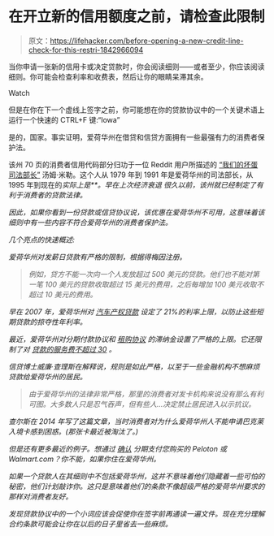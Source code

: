 # 在开立新的信用额度之前，请检查此限制

> 原文：<https://lifehacker.com/before-opening-a-new-credit-line-check-for-this-restri-1842966094>

当你申请一张新的信用卡或决定贷款时，你会阅读细则——或者至少，你应该阅读细则。你可能会检查利率和收费表，然后让你的眼睛呆滞其余。

Watch

但是在你在下一个虚线上签字之前，你可能想在你的贷款协议中的一个关键术语上运行一个快速的 CTRL+F 键:“Iowa”

是的，国家。事实证明，爱荷华州在借贷和信贷方面拥有一些最强有力的消费者保护法。

该州 70 页的消费者信用代码部分归功于一位 Reddit 用户所描述的 [“我们的坏蛋司法部长”](https://www.reddit.com/r/LifeProTips/comments/f931k4/lpt_if_a_credit_card_of_finance_offer_excludes/) 汤姆·米勒。这个人从 1979 年到 1991 年是爱荷华州的司法部长，从 1995 年到现在的*实际上是**。早在上次经济衰退 很久以前，该州就已经制定了有利于消费者的贷款法律。*

*因此，如果你看到一份贷款或信贷协议说，该优惠在爱荷华州不可用，这意味着该细则中有一些内容不符合爱荷华州的消费者保护法。*

*几个亮点的快速概述:*

*爱荷华州对发薪日贷款有严格的限制，根据得梅因注册。* 

> *例如，贷方不能一次向一个人发放超过 500 美元的贷款。他们也不能对第一笔 100 美元的贷款收取超过 15 美元的费用，之后每增加 100 美元收取不超过 10 美元的费用。*

*早在 2007 年，爱荷华州对 [汽车产权贷款](https://www.investopedia.com/articles/personal-finance/112814/top-alternatives-car-title-loans.asp) 设定了 21%的利率上限，以防止这些短期贷款的掠夺性年利率。* 

*最近，爱荷华州对分期付款协议和 [租购协议](https://twocents.lifehacker.com/should-you-lease-your-next-big-purchase-1842067415) 的滞纳金设置了严格的上限。它还限制了对 [贷款的服务费不超过 30](https://iowahouse.org/pdf/HF%20260_3_12_19_%20Finance%20Charges%20and%20Interest%20Rates%20Bill%20and%20Amendment%20Summary.pdf) 。* 

*信贷博士威廉·查理斯在解释说，规则是如此严格，以至于一些金融机构不想麻烦贷款给爱荷华州的居民。*

> *由于爱荷华州的法律非常严格，那里的消费者对发卡机构来说没有那么有利可图。大多数人只是忍气吞声，但有些人...决定禁止居民进入以示抗议。*

*查尔斯在 2014 年写了这篇文章，当时消费者对为什么爱荷华州人不能申请巴克莱入境卡感到困惑。(那张卡最近被淘汰了。)*

*但是还有更多最近的例子。想通过 [确认](https://docs.affirm.com/affirm-developers/docs/customer-facing-teams-faqs) 分期支付您购买的 Peloton 或 Walmart.com？你不能，如果你住在爱荷华州。*

*如果一个贷款人在其细则中不包括爱荷华州，这并不意味着他们隐藏着一些可怕的秘密，他们计划敲诈你。这只是意味着他们的条款不像超级严格的爱荷华州要求的那样对消费者友好。* 

*发现贷款协议中的一个小词应该会促使你在签字前再通读一遍文件。现在充分理解合约条款可能会让你在以后的日子里省去一些麻烦。*